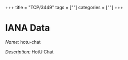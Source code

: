 +++
title = "TCP/3449"
tags = [""]
categories = [""]
+++

# IANA Data

_Name:_ hotu-chat

_Description:_ HotU Chat


